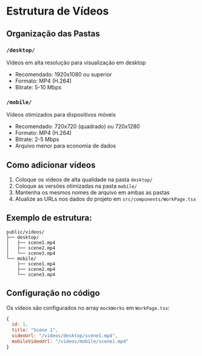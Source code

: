 # Estrutura de Vídeos

## Organização das Pastas

### `/desktop/`
Vídeos em alta resolução para visualização em desktop
- Recomendado: 1920x1080 ou superior
- Formato: MP4 (H.264)
- Bitrate: 5-10 Mbps

### `/mobile/`
Vídeos otimizados para dispositivos móveis
- Recomendado: 720x720 (quadrado) ou 720x1280
- Formato: MP4 (H.264)
- Bitrate: 2-5 Mbps
- Arquivo menor para economia de dados

## Como adicionar vídeos

1. Coloque os vídeos de alta qualidade na pasta `desktop/`
2. Coloque as versões otimizadas na pasta `mobile/`
3. Mantenha os mesmos nomes de arquivo em ambas as pastas
4. Atualize as URLs nos dados do projeto em `src/components/WorkPage.tsx`

## Exemplo de estrutura:
```
public/videos/
├── desktop/
│   ├── scene1.mp4
│   ├── scene2.mp4
│   └── scene3.mp4
└── mobile/
    ├── scene1.mp4
    ├── scene2.mp4
    └── scene3.mp4
```

## Configuração no código

Os vídeos são configurados no array `mockWorks` em `WorkPage.tsx`:

```javascript
{
  id: 1,
  title: "Scene 1",
  videoUrl: "/videos/desktop/scene1.mp4",
  mobileVideoUrl: "/videos/mobile/scene1.mp4"
}
```
